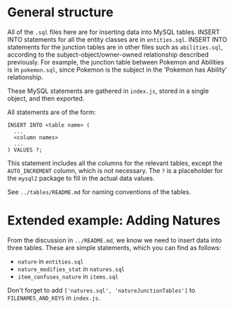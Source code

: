 # General structure

All of the `.sql` files here are for inserting data into MySQL tables. INSERT INTO statements for all the entity classes are in `entities.sql`. INSERT INTO statements for the junction tables are in other files such as `abilities.sql`, according to the subject-object/owner-owned relationship described previously. For example, the junction table between Pokemon and Abilities is in `pokemon.sql`, since Pokemon is the subject in the 'Pokemon has Ability' relationship.

These MySQL statements are gathered in `index.js`, stored in a single object, and then exported.

All statements are of the form:

    INSERT INTO <table name> (
      ...
      <column names>
      ...
    ) VALUES ?;

This statement includes all the columns for the relevant tables, except the `AUTO_INCREMENT` column, which is not necessary. The `?` is a placeholder for the `mysql2` package to fill in the actual data values.

See `../tables/README.md` for naming conventions of the tables.

# Extended example: Adding Natures

From the discussion in `../README.md`, we know we need to insert data into three tables. These are simple statements, which you can find as follows:

- `nature` in `entities.sql`
- `nature_modifies_stat` in `natures.sql`
- `item_confuses_nature` in `items.sql`

Don't forget to add `['natures.sql', 'natureJunctionTables']` to `FILENAMES_AND_KEYS` in `index.js`.